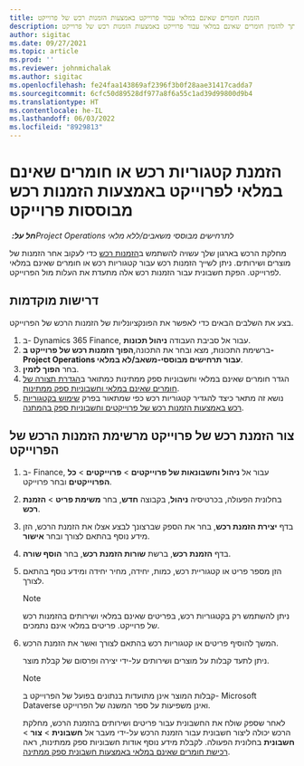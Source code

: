 ```yaml
---
title: הזמנת חומרים שאינם במלאי עבור פרוייקט באמצעות הזמנות רכש של פרוייקט
description: מאמר זה מסביר כיצד באפשרותך להזמין חומרים שאינם במלאי עבור פרוייקט באמצעות הזמנות רכש של פרוייקט.
author: sigitac
ms.date: 09/27/2021
ms.topic: article
ms.prod: ''
ms.reviewer: johnmichalak
ms.author: sigitac
ms.openlocfilehash: fe24faa143869af2396f3b0f28aae31417cadda7
ms.sourcegitcommit: 6cfc50d89528df977a8f6a55c1ad39d99800d9b4
ms.translationtype: HT
ms.contentlocale: he-IL
ms.lasthandoff: 06/03/2022
ms.locfileid: "8929813"
---
```

# <a name="order-procurement-categories-or-non-stocked-materials-for-a-project-using-project-purchase-orders"></a>הזמנת קטגוריות רכש או חומרים שאינם במלאי לפרוייקט באמצעות הזמנות רכש מבוססות פרוייקט‬

_**חל על:** ‏Project Operations לתרחישים מבוססי משאבים/ללא מלאי_

מחלקת הרכש בארגון שלך עשויה להשתמש ב[הזמנות רכש](/dynamics365/supply-chain/procurement/purchase-order-overview) כדי לעקוב אחר הזמנות של מוצרים ושירותים. ניתן לשייך הזמנות רכש עבור קטגוריות רכש או חומרים שאינם במלאי לפרוייקט. הפקת חשבונית עבור הזמנות רכש אלה מתעדת את העלות מול הפרוייקט.

## <a name="prerequisites"></a>דרישות מוקדמות
בצע את השלבים הבאים כדי לאפשר את הפונקציונליות של הזמנות הרכש של הפרוייקט.

1. ב- Dynamics 365 Finance, עבור אל סביבת העבודה **ניהול תכונות**.
2. ברשימת התכונות, מצא ובחר את התכונה,**הפוך הזמנות רכש של פרוייקט ב- Project Operations עבור תרחישים מבוססי-משאב/לא במלאי**.
3. בחר **הפוך לזמין**.
4. הגדר חומרים שאינם במלאי וחשבוניות ספק ממתינות כמתואר ב[הגדרת תצורה של חומרים שאינם במלאי וחשבוניות ספק ממתינות](configure-materials-nonstocked.md).
5. נושא זה מתאר כיצד להגדיר קטגוריות רכש כפי שמתאור בפרק [שימוש בקטגוריות רכש באמצעות הזמנות רכש של פרוייקטים וחשבוניות ספק בהמתנה](configure-procurement-categories.md).

## <a name="create-a-project-purchase-order-from-the-project-purchase-order-list"></a>צור הזמנת רכש של פרוייקט מרשימת הזמנות הרכש של הפרוייקט

1. ב- Finance, עבור אל **ניהול וחשבונאות של פרוייקטים** > **פרוייקטים** > **כל הפרוייקטים** ובחר פרוייקט.
2. בחלונית הפעולה, בכרטיסיה **ניהול**, בקבוצה **חדש**, בחר **משימת פריט** > **הזמנת רכש**.
3. בדף **יצירת הזמנת רכש**, בחר את הספק שברצונך לבצע אצלו את הזמנת הרכש, הזן מידע נוסף בהתאם לצורך ובחר **אישור**.
4. בדף **הזמנת רכש**, ברשת **שורות הזמנת רכש**, בחר **הוסף שורה**.
5. הזן מספר פריט או קטגוריית רכש, כמות, יחידה, מחיר יחידה ומידע נוסף בהתאם לצורך.

    > [!NOTE]
    > ניתן להשתמש רק בקטגוריות רכש, בפריטים שאינם במלאי ושירותים בהזמנות רכש של פרוייקט. פריטים במלאי אינם נתמכים.

6. המשך להוסיף פריטים או קטגוריות רכש בהתאם לצורך ואשר את הזמנת הרכש.

    ניתן לתעד קבלות על מוצרים ושירותים על-ידי יצירה ופרסום של קבלת מוצר.

    > [!NOTE]
    > קבלות המוצר אינן מתועדות בנתונים בפועל של הפרוייקט ב- Microsoft Dataverse ואינן משפיעות על ספר המשנה של הפרוייקט.

    לאחר שספק שולח את החשבונית עבור פריטים ושירותים בהזמנת הרכש, מחלקת הרכש יכולה ליצור חשבונית עבור הזמנת הרכש על-ידי מעבר אל **חשבונית** > **צור** > **חשבונית** בחלונית הפעולה. לקבלת מידע נוסף אודות חשבוניות ספק ממתינות, ראה [רכישת חומרים שאינם במלאי באמצעות חשבונית ספק ממתינה](pending-vendor-invoices.md).
